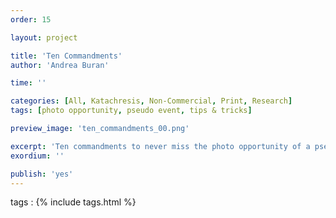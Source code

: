 ```yaml
---
order: 15

layout: project

title: 'Ten Commandments'
author: 'Andrea Buran'

time: ''

categories: [All, Katachresis, Non-Commercial, Print, Research]
tags: [photo opportunity, pseudo event, tips & tricks]

preview_image: 'ten_commandments_00.png'

excerpt: 'Ten commandments to never miss the photo opportunity of a pseudo-event.'
exordium: ''

publish: 'yes'
---
```


tags
: {% include tags.html %}